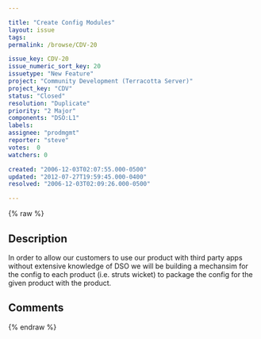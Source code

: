 ```yaml
---

title: "Create Config Modules"
layout: issue
tags: 
permalink: /browse/CDV-20

issue_key: CDV-20
issue_numeric_sort_key: 20
issuetype: "New Feature"
project: "Community Development (Terracotta Server)"
project_key: "CDV"
status: "Closed"
resolution: "Duplicate"
priority: "2 Major"
components: "DSO:L1"
labels: 
assignee: "prodmgmt"
reporter: "steve"
votes:  0
watchers: 0

created: "2006-12-03T02:07:55.000-0500"
updated: "2012-07-27T19:59:45.000-0400"
resolved: "2006-12-03T02:09:26.000-0500"

---
```




{% raw %}



## Description

<div markdown="1" class="description">

In order to allow our customers to use our product with third party apps without extensive knowledge of DSO we will be building a mechansim for the config to each product (i.e. struts wicket) to package the config for the given product with the product.

</div>

## Comments



{% endraw %}
